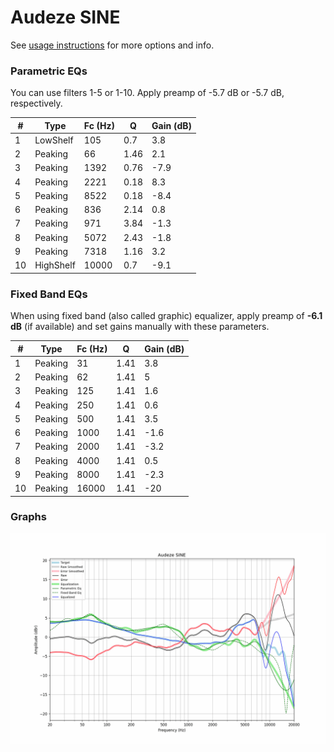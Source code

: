 # Audeze SINE
See [usage instructions](https://github.com/jaakkopasanen/AutoEq#usage) for more options and info.

### Parametric EQs
You can use filters 1-5 or 1-10. Apply preamp of -5.7 dB or -5.7 dB, respectively.

|   # | Type      |   Fc (Hz) |    Q |   Gain (dB) |
|-----|-----------|-----------|------|-------------|
|   1 | LowShelf  |       105 | 0.7  |         3.8 |
|   2 | Peaking   |        66 | 1.46 |         2.1 |
|   3 | Peaking   |      1392 | 0.76 |        -7.9 |
|   4 | Peaking   |      2221 | 0.18 |         8.3 |
|   5 | Peaking   |      8522 | 0.18 |        -8.4 |
|   6 | Peaking   |       836 | 2.14 |         0.8 |
|   7 | Peaking   |       971 | 3.84 |        -1.3 |
|   8 | Peaking   |      5072 | 2.43 |        -1.8 |
|   9 | Peaking   |      7318 | 1.16 |         3.2 |
|  10 | HighShelf |     10000 | 0.7  |        -9.1 |

### Fixed Band EQs
When using fixed band (also called graphic) equalizer, apply preamp of **-6.1 dB** (if available) and set gains manually with these parameters.

|   # | Type    |   Fc (Hz) |    Q |   Gain (dB) |
|-----|---------|-----------|------|-------------|
|   1 | Peaking |        31 | 1.41 |         3.8 |
|   2 | Peaking |        62 | 1.41 |         5   |
|   3 | Peaking |       125 | 1.41 |         1.6 |
|   4 | Peaking |       250 | 1.41 |         0.6 |
|   5 | Peaking |       500 | 1.41 |         3.5 |
|   6 | Peaking |      1000 | 1.41 |        -1.6 |
|   7 | Peaking |      2000 | 1.41 |        -3.2 |
|   8 | Peaking |      4000 | 1.41 |         0.5 |
|   9 | Peaking |      8000 | 1.41 |        -2.3 |
|  10 | Peaking |     16000 | 1.41 |       -20   |

### Graphs
![](./Audeze%20SINE.png)
